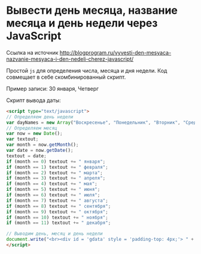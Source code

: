 # Вывести день месяца, название месяца и день недели через JavaScript
Ссылка на источник http://blogprogram.ru/vyvesti-den-mesyaca-nazvanie-mesyaca-i-den-nedeli-cherez-javascript/

Простой `js` для определения числа, месяца и дня недели. Код совмещает в себе скомбинированный скрипт.

Пример записи: 30 января, Четверг

Скрипт вывода даты:
```html
<script type="text/javascript">
// Определяем день недели
var dayNames = new Array("Воскресенье", "Понедельник", "Вторник", "Среда", "Четверг", "Пятница", "Суббота");
// Определяем месяц
var now = new Date();
var textout;
var month = now.getMonth();
var date = now.getDate();
textout = date;
if (month == 0) textout += " января";
if (month == 1) textout += " февраля";
if (month == 2) textout += " марта";
if (month == 3) textout += " апреля";
if (month == 4) textout += " мая";
if (month == 5) textout += " июня";
if (month == 6) textout += " июля";
if (month == 7) textout += " августа";
if (month == 8) textout += " сентября";
if (month == 9) textout += " октября";
if (month == 10) textout += " ноября";
if (month == 11) textout += " декабря";

// Выводим день, месяц и день недели
document.write("<br><div id = 'gdata' style = 'padding-top: 4px;'> " + textout + ", " + dayNames[now.getDay()] + "</div>");
</script>
```
